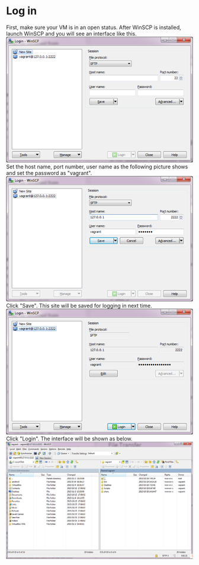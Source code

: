 # Log in

First, make sure your VM is in an open status.
After WinSCP is installed, launch WinSCP and you will see an interface like this.
![open](./pic/transfer/open.png "open")
Set the host name, port number, user name as the following picture shows and set the password as "vagrant". 
![set](./pic/transfer/set.png "set")
Click "Save". This site will be saved for logging in next time.
![save](./pic/transfer/save.png "save")
Click "Login". The interface will be shown as below.
![login](./pic/transfer/login.png "login")